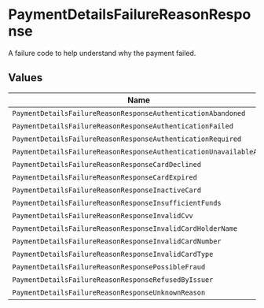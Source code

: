 # PaymentDetailsFailureReasonResponse

A failure code to help understand why the payment failed.


## Values

| Name                                                              | Value                                                             |
| ----------------------------------------------------------------- | ----------------------------------------------------------------- |
| `PaymentDetailsFailureReasonResponseAuthenticationAbandoned`      | authentication_abandoned                                          |
| `PaymentDetailsFailureReasonResponseAuthenticationFailed`         | authentication_failed                                             |
| `PaymentDetailsFailureReasonResponseAuthenticationRequired`       | authentication_required                                           |
| `PaymentDetailsFailureReasonResponseAuthenticationUnavailableAcs` | authentication_unavailable_acs                                    |
| `PaymentDetailsFailureReasonResponseCardDeclined`                 | card_declined                                                     |
| `PaymentDetailsFailureReasonResponseCardExpired`                  | card_expired                                                      |
| `PaymentDetailsFailureReasonResponseInactiveCard`                 | inactive_card                                                     |
| `PaymentDetailsFailureReasonResponseInsufficientFunds`            | insufficient_funds                                                |
| `PaymentDetailsFailureReasonResponseInvalidCvv`                   | invalid_cvv                                                       |
| `PaymentDetailsFailureReasonResponseInvalidCardHolderName`        | invalid_card_holder_name                                          |
| `PaymentDetailsFailureReasonResponseInvalidCardNumber`            | invalid_card_number                                               |
| `PaymentDetailsFailureReasonResponseInvalidCardType`              | invalid_card_type                                                 |
| `PaymentDetailsFailureReasonResponsePossibleFraud`                | possible_fraud                                                    |
| `PaymentDetailsFailureReasonResponseRefusedByIssuer`              | refused_by_issuer                                                 |
| `PaymentDetailsFailureReasonResponseUnknownReason`                | unknown_reason                                                    |